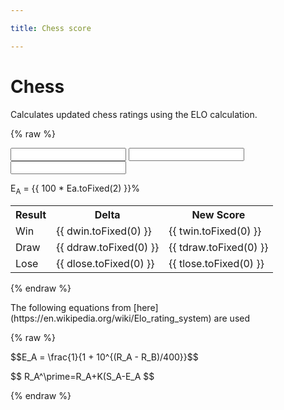 ```yaml
---

title: Chess score

---
```

<!-- KATEX math rendering -->
<link rel="stylesheet" href="https://cdnjs.cloudflare.com/ajax/libs/KaTeX/0.7.1/katex.min.css">
<script src="https://cdnjs.cloudflare.com/ajax/libs/KaTeX/0.7.1/katex.min.js"></script>
<script src="https://cdnjs.cloudflare.com/ajax/libs/KaTeX/0.7.1/contrib/auto-render.min.js"></script>

<!-- VUE -->
<script src="https://cdn.jsdelivr.net/npm/vue@2"></script>

# Chess

Calculates updated chess ratings using the ELO calculation.

{% raw %}
<div id="app-chess">
  <input type="number" v-model="s1" v-on:input="calculate_scores"/>
  <input type="number" v-model="s2" v-on:input="calculate_scores"/>
  <input type="number" v-model="K" v-on:input="calculate_scores"/>
  
  <p>E<sub>A</sub> = {{ 100 * Ea.toFixed(2) }}%</p>
  <table>
      <tr><th>Result</th><th>Delta</th><th>New Score</th></tr>
      <tr><td>Win</td><td>{{ dwin.toFixed(0) }}</td><td>{{ twin.toFixed(0) }}</td></tr>
      <tr><td>Draw</td><td>{{ ddraw.toFixed(0) }}</td><td>{{ tdraw.toFixed(0) }}</td></tr>
      <tr><td>Lose</td><td>{{ dlose.toFixed(0) }}</td><td>{{ tlose.toFixed(0) }}</td></tr>
  </table>
  
</div>

{% endraw %}
<div>
The following equations from [here](https://en.wikipedia.org/wiki/Elo_rating_system) are used</p>

{% raw %}
<p>$$E_A = \frac{1}{1 + 10^{(R_A - R_B)/400}}$$</p>
<p>$$ R_A^\prime=R_A+K(S_A-E_A $$</p>

{% endraw %}
<script>

var chess_score = new Vue ({
  el: '#app-chess',
  data: {
      s1 : 1200,
      s2: 1200,
      
      dwin : 16,
      ddraw : 0,
      dlose : -16,
      
      twin : 1216,
      tdraw : 1200,
      tlose : 1184,
      
      Ea : 0.5,
      K : 32
  },
  
  methods : {
    calculate_scores : function () {
      this.s1 = parseFloat(this.s1);
      this.s2 = parseFloat(this.s2);
      this.Ea = 1.0 / ( 1 + 10 ** ((this.s2 - this.s1)/400.0));
      
      this.dwin = this.K * (1 - this.Ea);
      this.twin = this.s1 + this.dwin;
      
      this.ddraw = this.K * (0.5 - this.Ea);
      this.tdraw = this.s1 + this.ddraw;
      
      this.dlose = this.K * (0 - this.Ea);
      this.tlose = this.s1 + this.dlose;
    }
  }

})


</script>

<script>
        renderMathInElement(document.body);
</script>
